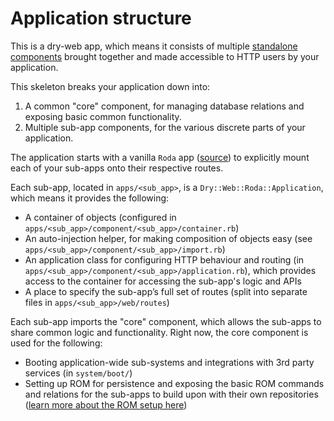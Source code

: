 # Application structure

This is a dry-web app, which means it consists of multiple [standalone components](http://dry-rb.org/gems/dry-component/) brought together and made accessible to HTTP users by your application.

This skeleton breaks your application down into:

1. A common "core" component, for managing database relations and exposing basic common functionality.
2. Multiple sub-app components, for the various discrete parts of your application.

The application starts with a vanilla `Roda` app ([source](/system/app_prototype/application.rb)) to explicitly mount each of your sub-apps onto their respective routes.

Each sub-app, located in `apps/<sub_app>`, is a `Dry::Web::Roda::Application`, which means it provides the following:

* A container of objects (configured in `apps/<sub_app>/component/<sub_app>/container.rb`)
* An auto-injection helper, for making composition of objects easy (see `apps/<sub_app>/component/<sub_app>/import.rb`)
* An application class for configuring HTTP behaviour and routing (in `apps/<sub_app>/component/<sub_app>/application.rb`), which provides access to the container for accessing the sub-app's logic and APIs
* A place to specify the sub-app’s full set of routes (split into separate files in `apps/<sub_app>/web/routes`)

Each sub-app imports the "core" component, which allows the sub-apps to share common logic and functionality. Right now, the core component is used for the following:

* Booting application-wide sub-systems and integrations with 3rd party services (in `system/boot/`)
* Setting up ROM for persistence and exposing the basic ROM commands and relations for the sub-apps to build upon with their own repositories ([learn more about the ROM setup here](rom.md))
